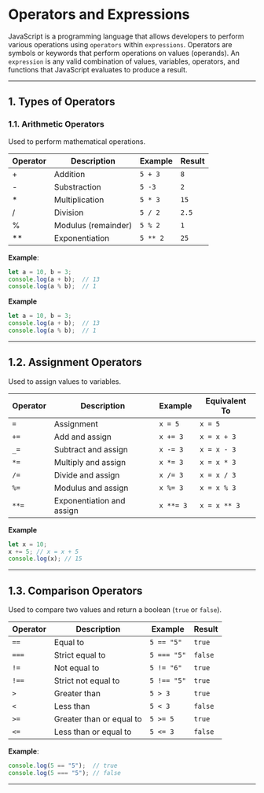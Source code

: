 # Operators and Expressions


JavaScript is a programming language that allows developers to perform various operations using `operators` within `expressions`. Operators are symbols or keywords that perform operations on values (operands). An `expression` is any valid combination of values, variables, operators, and functions that JavaScript evaluates to produce a result.

---

## 1. Types of Operators
### 1.1. Arithmetic Operators
Used to perform mathematical operations.

|Operator|Description|Example|Result|
|--------|-----------|-------|------|
|+|Addition|`5 + 3`|`8`|
|-|Substraction|`5 -3`|`2`|
|*|Multiplication|`5 * 3`|`15`|
|/|Division|`5 / 2`|`2.5`|
|%|Modulus (remainder)|`5 % 2`|`1`|
|**|Exponentiation|`5 ** 2`|`25`|

**Example**:
```javascript
let a = 10, b = 3;
console.log(a + b);  // 13
console.log(a % b);  // 1
```

**Example**
```javascript
let a = 10, b = 3;
console.log(a + b);  // 13
console.log(a % b);  // 1
```

---

## 1.2. Assignment Operators
Used to assign values to variables.

|Operator|Description|Example|Equivalent To|
|--------|-----------|-------|-------------|
|`=`|Assignment|`x = 5`|`x = 5`|
|`+=`|Add and assign|`x += 3`|`x = x + 3`|
|`_=`|Subtract and assign|`x -= 3`|`x = x - 3`|
|`*=`|Multiply and assign|`x *= 3`|`x = x * 3`|
|`/=`|Divide and assign|`x /= 3`|`x = x / 3`|
|`%=`|Modulus and assign|`x %= 3`|`x = x % 3`|
|`**=`|Exponentiation and assign|`x **= 3`|`x = x ** 3`|

**Example**
```javascript
let x = 10;
x += 5; // x = x + 5
console.log(x); // 15
```

---

## 1.3. Comparison Operators
Used to compare two values and return a boolean (`true` or `false`).

|Operator|Description|Example|Result|
|--------|-----------|-------|------|
|`==`|Equal to|`5 == "5"`|`true`|
|`===`|Strict equal to|`5 === "5"`|`false`|
|`!=`|Not equal to|`5 != "6"`|`true`|
|`!==`|Strict not equal to|`5 !== "5"`|`true`|
|`>`|Greater than|`5 > 3`|`true`|
|`<`|Less than|`5 < 3`|`false`|
|`>=`|Greater than or equal to|`5 >= 5`|`true`|
|`<=`|Less than or equal to|`5 <= 3`|`false`|


**Example**:
```javascript
console.log(5 == "5");  // true
console.log(5 === "5"); // false
```

---

















